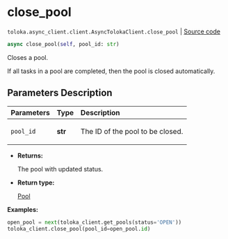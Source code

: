 # close_pool
`toloka.async_client.client.AsyncTolokaClient.close_pool` | [Source code](https://github.com/Toloka/toloka-kit/blob/v1.2.3/src/async_client/client.py#L0)

```python
async close_pool(self, pool_id: str)
```

Closes a pool.


If all tasks in a pool are completed, then the pool is closed automatically.

## Parameters Description

| Parameters | Type | Description |
| :----------| :----| :-----------|
`pool_id`|**str**|<p>The ID of the pool to be closed.</p>

* **Returns:**

  The pool with updated status.

* **Return type:**

  [Pool](toloka.client.pool.Pool.md)

**Examples:**


```python
open_pool = next(toloka_client.get_pools(status='OPEN'))
toloka_client.close_pool(pool_id=open_pool.id)
```
